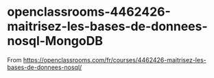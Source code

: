# openclassrooms-4462426-maitrisez-les-bases-de-donnees-nosql-MongoDB
From https://openclassrooms.com/fr/courses/4462426-maitrisez-les-bases-de-donnees-nosql/
